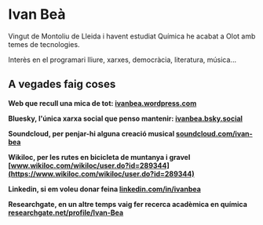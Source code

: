 # Ivan Beà

Vingut de Montoliu de Lleida i havent estudiat Química he acabat a Olot amb temes de tecnologies.

Interès en el programari lliure, xarxes, democràcia, literatura, música...

## A vegades faig coses

**Web que recull una mica de tot: [ivanbea.wordpress.com](https://ivanbea.wordpress.com/)**

**Bluesky, l'única xarxa social que penso mantenir: [ivanbea.bsky.social](https://bsky.app/profile/ivanbea.bsky.social)**

**Soundcloud, per penjar-hi alguna creació musical [soundcloud.com/ivan-bea](https://soundcloud.com/ivan-bea)**

**Wikiloc, per les rutes en bicicleta de muntanya i gravel [www.wikiloc.com/wikiloc/user.do?id=289344](https://www.wikiloc.com/wikiloc/user.do?id=289344)**

**Linkedin, si em voleu donar feina [linkedin.com/in/ivanbea](https://www.linkedin.com/in/ivanbea)**

**Researchgate, en un altre temps vaig fer recerca acadèmica en química [researchgate.net/profile/Ivan-Bea](https://www.researchgate.net/profile/Ivan-Bea)**


